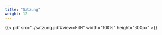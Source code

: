 ```yaml
---
title: "Satzung"
weight: 12
---
```


{{< pdf src="../satzung.pdf#view=FitH" width="100%" height="600px" >}}
